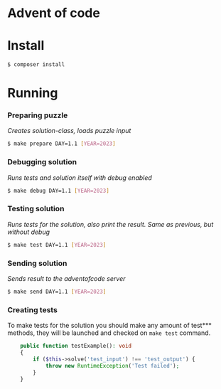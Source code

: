 # Advent of code

# Install
```bash
$ composer install
```

# Running
### Preparing puzzle
_Creates solution-class, loads puzzle input_
```bash
$ make prepare DAY=1.1 [YEAR=2023]
```

### Debugging solution
_Runs tests and solution itself with debug enabled_
```bash
$ make debug DAY=1.1 [YEAR=2023]
```

### Testing solution
_Runs tests for the solution, also print the result. Same as previous, but without debug_
```bash
$ make test DAY=1.1 [YEAR=2023]
```

### Sending solution
_Sends result to the adventofcode server_
```bash
$ make send DAY=1.1 [YEAR=2023]
```

### Creating tests
To make tests for the solution you should make any amount of test*** methods, they will be launched and checked on `make test` command.
```php
    public function testExample(): void
    {
        if ($this->solve('test_input') !== 'test_output') {
            throw new RuntimeException('Test failed');
        } 
    }
```